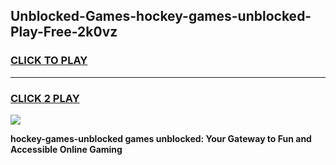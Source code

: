 
## Unblocked-Games-hockey-games-unblocked-Play-Free-2k0vz
<h3>
<a href="https://premium76.site?title=hockey-games-unblocked&ref=09A">CLICK TO PLAY</a></h3>
<hr>

<h3>
<a href="https://premium76.site?title=hockey-games-unblocked&ref=09A">CLICK 2 PLAY</a>
  
</h3>

<a href="https://premium76.site?title=hockey-games-unblocked&ref=09A"><img src="https://clearcache.store/games.png"></a>


**hockey-games-unblocked games unblocked: Your Gateway to Fun and Accessible Online Gaming**
